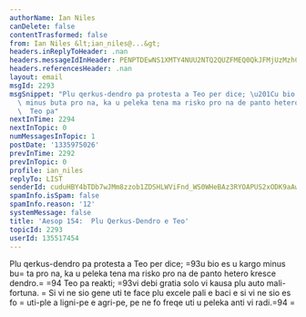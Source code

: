 ```yaml
---
authorName: Ian Niles
canDelete: false
contentTrasformed: false
from: Ian Niles &lt;ian_niles@...&gt;
headers.inReplyToHeader: .nan
headers.messageIdInHeader: PENPTDEwNS1XMTY4NUU2NTQ2QUZFMEQ0QkJFMjUzMzhCMkUwQHBoeC5nYmw+
headers.referencesHeader: .nan
layout: email
msgId: 2293
msgSnippet: "Plu qerkus-dendro pa protesta a Teo per dice; \u201Cu bio es u kargo\
  \ minus buta pro na, ka u peleka tena ma risko pro na de panto hetero kresce dendro.\u201D\
  \  Teo pa"
nextInTime: 2294
nextInTopic: 0
numMessagesInTopic: 1
postDate: '1335975026'
prevInTime: 2292
prevInTopic: 0
profile: ian_niles
replyTo: LIST
senderId: cuduHBY4bTDb7wJMm8zzob1ZDSHLWViFnd_WS0WHeBAz3RYOAPUS2xODK9aAwUEGE_AkjIKUlMndSuHDtYI89NbnVrjLEUeG
spamInfo.isSpam: false
spamInfo.reason: '12'
systemMessage: false
title: 'Aesop 154:  Plu Qerkus-Dendro e Teo'
topicId: 2293
userId: 135517454
---
```



Plu qerkus-dendro pa protesta a Teo per dice; =93u bio es u kargo minus bu=
ta pro na, ka u peleka tena ma risko pro na de panto hetero kresce dendro.=
=94  Teo pa reakti; =93vi debi gratia solo vi kausa plu auto mali-fortuna. =
 Si vi ne sio gene uti te face plu excele pali e baci e si vi ne sio es fo =
uti-ple a ligni-pe e agri-pe, pe ne fo freqe uti u peleka anti vi radi.=94 =
 		 	   		  
